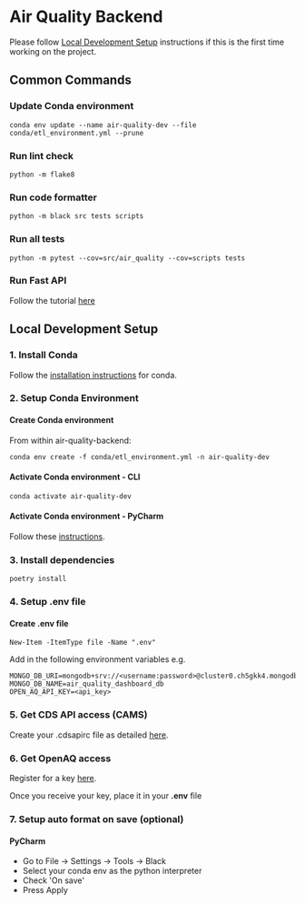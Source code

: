 # Air Quality Backend

Please follow [Local Development Setup](#local-development-setup) instructions if this is the first time working on the project.

## Common Commands

### Update Conda environment

`conda env update --name air-quality-dev --file conda/etl_environment.yml --prune`

### Run lint check
`python -m flake8`

### Run code formatter
`python -m black src tests scripts`

### Run all tests
`python -m pytest --cov=src/air_quality --cov=scripts tests`

### Run Fast API
Follow the tutorial [here](docs/run_fast_api_tutorial.md)

## Local Development Setup

### 1. Install Conda
Follow the [installation instructions](https://docs.anaconda.com/free/miniconda/) for conda.

### 2. Setup Conda Environment

#### Create Conda environment
From within air-quality-backend:

`conda env create -f conda/etl_environment.yml -n air-quality-dev`

#### Activate Conda environment - CLI
`conda activate air-quality-dev`

#### Activate Conda environment - PyCharm
Follow these [instructions](https://www.jetbrains.com/help/pycharm/conda-support-creating-conda-virtual-environment.html#conda-requirements).

### 3. Install dependencies
`poetry install`

### 4. Setup .env file

#### Create .env file

`New-Item -ItemType file -Name ".env"`

Add in the following environment variables e.g.
```
MONGO_DB_URI=mongodb+srv://<username:password>@cluster0.ch5gkk4.mongodb.net/
MONGO_DB_NAME=air_quality_dashboard_db
OPEN_AQ_API_KEY=<api_key>
```

### 5. Get CDS API access (CAMS)
Create your .cdsapirc file as detailed [here](https://ads.atmosphere.copernicus.eu/api-how-to).

### 6. Get OpenAQ access
Register for a key [here](https://api.openaq.org/register).

Once you receive your key, place it in your **.env** file

### 7. Setup auto format on save (optional) 

#### PyCharm
- Go to File -> Settings -> Tools -> Black
- Select your conda env as the python interpreter
- Check 'On save'
- Press Apply


